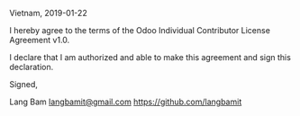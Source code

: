 Vietnam, 2019-01-22

I hereby agree to the terms of the Odoo Individual Contributor License Agreement v1.0.

I declare that I am authorized and able to make this agreement and sign this declaration.

Signed,

Lang Bam langbamit@gmail.com https://github.com/langbamit
